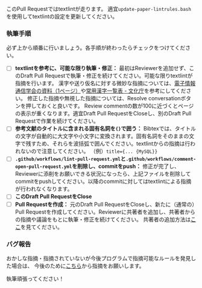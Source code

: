 このPull Requestではtextlintが走ります。
適宜`update-paper-lintrules.bash`を使用してtextlintの設定を更新してください。

### 執筆手順

必ず上から順番に行いましょう。各手順が終わったらチェックをつけてください。

- [ ] **textlintを参考に、可能な限り執筆・修正：**
最初はReviewerを追加せず、このDraft Pull Requestで執筆・修正を続けてください。可能な限りtextlintが指摘を行います。
漢字や送り仮名に対する微妙な指摘については、[電子情報通信学会の資料（1ページ）](https://www.ieice.org/jpn/shiori/pdf/furoku_d.pdf)や[常用漢字一覧表 - 文化庁](https://www.bunka.go.jp/kokugo_nihongo/sisaku/joho/joho/kakuki/14/pdf/jyouyou_kanjihyou.pdf)を参考にしてください。
修正した指摘や無視した指摘については、Resolve conversationボタンを押しておくと良いです。
Review commentの数が100に近づくとページの表示が重くなります。適宜Draft Pull RequestをCloseし、別のDraft Pull Requestで作業を続けてください。
- [ ] **参考文献のタイトルに含まれる固有名詞を`{}`で囲う：**
Bibtexでは、タイトルの文字が自動的に大文字や小文字に変換されます。固有名詞をそのままの文字で残すため、それらを波括弧で囲んでください。textlintからの指摘は行われないので注意してください。
（例）`title={... {MySQL}}`
- [ ] **`.github/workflows/lint-pull-request.yml`と`.github/workflows/comment-open-pull-request.yml`を削除し、commitをpush：**
修正が完了し、Reviewerに添削をお願いできる状況になったら、上記ファイルを削除してcommitをpushしてください。以降のcommitに対してはtextlintによる指摘が行われなくなります。
- [ ] **このDraft Pull RequestをClose**
- [ ] **Pull Requestを作成：**
元のDraft Pull RequestをCloseし、新たに（通常の）Pull Requestを作成してください。Reviewerに共著者を追加し、共著者からの指摘や議論をもとに執筆・修正を続けてください。
共著者の追加方法は[ここ](https://github.com/dbgroup-nagoya-u/template-latex/tree/main#%E5%9F%B7%E7%AD%86%E3%81%AE%E6%B5%81%E3%82%8C)を見てください。

### バグ報告

おかしな指摘・指摘されていないが今後プログラムで指摘可能なルールを発見した場合は、
今後のために[こちら](https://github.com/dbgroup-nagoya-u/paper-lintrules/issues/new?assignees=&labels=&template=bug-report.md&title=)から指摘をお願いします。


執筆頑張ってください！
